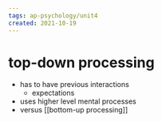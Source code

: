 ```yaml
---
tags: ap-psychology/unit4 
created: 2021-10-19
---
```


# top-down processing

- has to have previous interactions
	- expectations
- uses higher level mental processes
- versus [[bottom-up processing]] 
